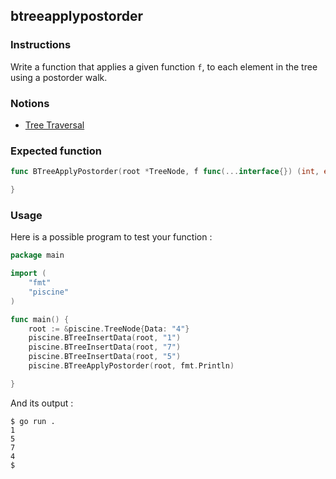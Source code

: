 ## btreeapplypostorder

### Instructions

Write a function that applies a given function `f`, to each element in the tree using a postorder walk.

### Notions

- [Tree Traversal](https://en.wikipedia.org/wiki/Tree_traversal)

### Expected function

```go
func BTreeApplyPostorder(root *TreeNode, f func(...interface{}) (int, error)) {

}
```

### Usage

Here is a possible program to test your function :

```go
package main

import (
	"fmt"
	"piscine"
)

func main() {
	root := &piscine.TreeNode{Data: "4"}
	piscine.BTreeInsertData(root, "1")
	piscine.BTreeInsertData(root, "7")
	piscine.BTreeInsertData(root, "5")
	piscine.BTreeApplyPostorder(root, fmt.Println)

}
```

And its output :

```console
$ go run .
1
5
7
4
$
```
